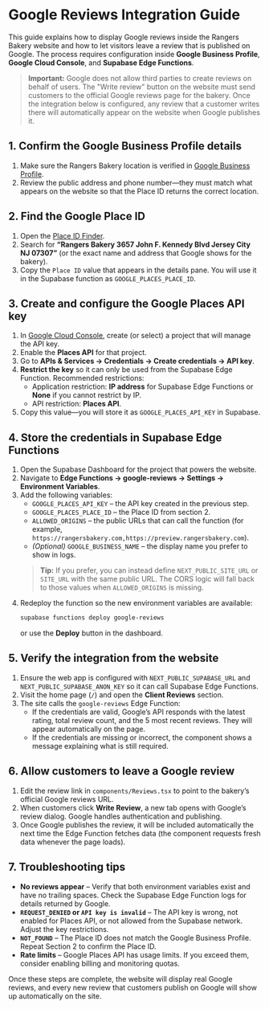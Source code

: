 # Google Reviews Integration Guide

This guide explains how to display Google reviews inside the Rangers Bakery website and how to let visitors leave a review that is published on Google. The process requires configuration inside **Google Business Profile**, **Google Cloud Console**, and **Supabase Edge Functions**.

> **Important:** Google does not allow third parties to create reviews on behalf of users. The "Write review" button on the website must send customers to the official Google reviews page for the bakery. Once the integration below is configured, any review that a customer writes there will automatically appear on the website when Google publishes it.

## 1. Confirm the Google Business Profile details

1. Make sure the Rangers Bakery location is verified in [Google Business Profile](https://www.google.com/business/).
2. Review the public address and phone number—they must match what appears on the website so that the Place ID returns the correct location.

## 2. Find the Google Place ID

1. Open the [Place ID Finder](https://developers.google.com/maps/documentation/javascript/examples/places-placeid-finder).
2. Search for **“Rangers Bakery 3657 John F. Kennedy Blvd Jersey City NJ 07307”** (or the exact name and address that Google shows for the bakery).
3. Copy the `Place ID` value that appears in the details pane. You will use it in the Supabase function as `GOOGLE_PLACES_PLACE_ID`.

## 3. Create and configure the Google Places API key

1. In [Google Cloud Console](https://console.cloud.google.com/), create (or select) a project that will manage the API key.
2. Enable the **Places API** for that project.
3. Go to **APIs & Services → Credentials → Create credentials → API key**.
4. **Restrict the key** so it can only be used from the Supabase Edge Function. Recommended restrictions:
   - Application restriction: **IP address** for Supabase Edge Functions or **None** if you cannot restrict by IP.
   - API restriction: **Places API**.
5. Copy this value—you will store it as `GOOGLE_PLACES_API_KEY` in Supabase.

## 4. Store the credentials in Supabase Edge Functions

1. Open the Supabase Dashboard for the project that powers the website.
2. Navigate to **Edge Functions → google-reviews → Settings → Environment Variables**.
3. Add the following variables:
   - `GOOGLE_PLACES_API_KEY` – the API key created in the previous step.
   - `GOOGLE_PLACES_PLACE_ID` – the Place ID from section 2.
   - `ALLOWED_ORIGINS` – the public URLs that can call the function (for example, `https://rangersbakery.com,https://preview.rangersbakery.com`).
   - *(Optional)* `GOOGLE_BUSINESS_NAME` – the display name you prefer to show in logs.
   > **Tip:** If you prefer, you can instead define `NEXT_PUBLIC_SITE_URL` or `SITE_URL` with the same public URL. The CORS logic will fall back to those values when `ALLOWED_ORIGINS` is missing.
4. Redeploy the function so the new environment variables are available:
   ```bash
   supabase functions deploy google-reviews
   ```
   or use the **Deploy** button in the dashboard.

## 5. Verify the integration from the website

1. Ensure the web app is configured with `NEXT_PUBLIC_SUPABASE_URL` and `NEXT_PUBLIC_SUPABASE_ANON_KEY` so it can call Supabase Edge Functions.
2. Visit the home page (`/`) and open the **Client Reviews** section.
3. The site calls the `google-reviews` Edge Function:
   - If the credentials are valid, Google’s API responds with the latest rating, total review count, and the 5 most recent reviews. They will appear automatically on the page.
   - If the credentials are missing or incorrect, the component shows a message explaining what is still required.

## 6. Allow customers to leave a Google review

1. Edit the review link in `components/Reviews.tsx` to point to the bakery’s official Google reviews URL.
2. When customers click **Write Review**, a new tab opens with Google’s review dialog. Google handles authentication and publishing.
3. Once Google publishes the review, it will be included automatically the next time the Edge Function fetches data (the component requests fresh data whenever the page loads).

## 7. Troubleshooting tips

- **No reviews appear** – Verify that both environment variables exist and have no trailing spaces. Check the Supabase Edge Function logs for details returned by Google.
- **`REQUEST_DENIED` or `API key is invalid`** – The API key is wrong, not enabled for Places API, or not allowed from the Supabase network. Adjust the key restrictions.
- **`NOT_FOUND`** – The Place ID does not match the Google Business Profile. Repeat Section 2 to confirm the Place ID.
- **Rate limits** – Google Places API has usage limits. If you exceed them, consider enabling billing and monitoring quotas.

Once these steps are complete, the website will display real Google reviews, and every new review that customers publish on Google will show up automatically on the site.
